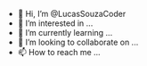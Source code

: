 - 👋 Hi, I’m @LucasSouzaCoder
- 👀 I’m interested in ...
- 🌱 I’m currently learning ...
- 💞️ I’m looking to collaborate on ...
- 📫 How to reach me ...

<!---
LucasDevCode/LucasDevCode is a ✨ special ✨ repository because its `README.md` (this file) appears on your GitHub profile.
You can click the Preview link to take a look at your changes.
--->

